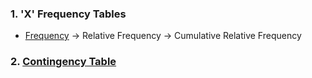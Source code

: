 ### 1. 'X' Frequency Tables
- [Frequency](https://github.com/WANG-JIAYIs/Sample-Code-for-BT1101/blob/main/%5BSC%5D-Descriptive-Analytics/%5BSC%5D-Data-Tabulation-and-Frequencies/%5BM%5D-Frequency-Table.md#frequency-table) &#8594; Relative Frequency &#8594; Cumulative Relative Frequency
### 2. [Contingency Table]([SC]-Descriptive-Analytics/[SC]-Data-Tabulation-and-Frequencies/[M]-Contingency-Table.md)
